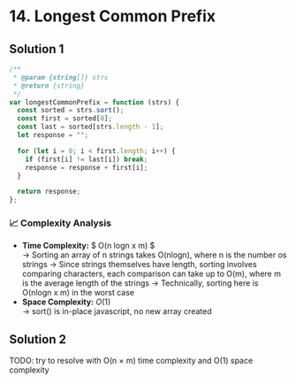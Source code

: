 # 14. Longest Common Prefix

## Solution 1

```javascript
/**
 * @param {string[]} strs
 * @return {string}
 */
var longestCommonPrefix = function (strs) {
  const sorted = strs.sort();
  const first = sorted[0];
  const last = sorted[strs.length - 1];
  let response = "";

  for (let i = 0; i < first.length; i++) {
    if (first[i] != last[i]) break;
    response = response + first[i];
  }

  return response;
};
```

### 📈 Complexity Analysis

- **Time Complexity:** $ O(n logn x m) $ <br>
  → Sorting an array of n strings takes O(nlogn), where n is the number os strings
  → Since strings themselves have length, sorting involves comparing characters, each comparison can take up to O(m), where m is the average length of the strings
  → Technically, sorting here is O(nlogn x m) in the worst case
  <br>
- **Space Complexity:** $O(1)$ <br>
  → sort() is in-place javascript, no new array created

## Solution 2

TODO: try to resolve with O(n × m) time complexity and O(1) space complexity
